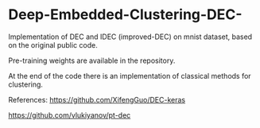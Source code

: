 # Deep-Embedded-Clustering-DEC-
Implementation of DEC and IDEC (improved-DEC) on mnist dataset, based on the original public code.

Pre-training weights are available in the repository.

At the end of the code there is an implementation of classical methods for clustering.

References:
https://github.com/XifengGuo/DEC-keras

https://github.com/vlukiyanov/pt-dec

